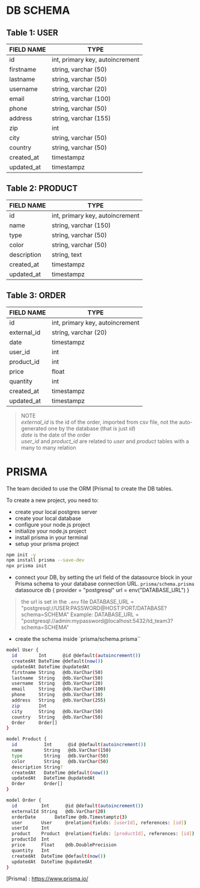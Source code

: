 # DB SCHEMA

## Table 1: USER

| FIELD NAME | TYPE |
| ---------- | ---- |
| id | int, primary key, autoincrement |
| firstname | string, varchar (50) |
| lastname | string, varchar (50) |
| username | string, varchar (20) |
| email | string, varchar (100) |
| phone | string, varchar (50) |
| address | string, varchar (155) |
| zip | int |
| city | string, varchar (50) |
| country | string, varchar (50) |
| created_at | timestampz |
| updated_at | timestampz |


## Table 2: PRODUCT

| FIELD NAME | TYPE |
| ---------- | ---- |
| id | int, primary key, autoincrement |
| name | string, varchar (150) |
| type | string, varchar (50) |
| color | string, varchar (50) |
| description | string, text |
| created_at | timestampz |
| updated_at | timestampz |


## Table 3: ORDER

| FIELD NAME | TYPE |
| ---------- | ---- |
| id | int, primary key, autoincrement |
| external_id | string, varchar (20) |
| date | timestampz |
| user_id | int |
| product_id | int |
| price | float |
| quantity | int |
| created_at | timestampz |
| updated_at | timestampz |


> NOTE
> <br/> _external_id_ is the id of the order, imported from csv file, not the auto-generated one by the database (that is just _id_)
> <br/> _date_ is the date of the order
> <br/> _user_id_ and _product_id_ are related to _user_ and _product_ tables with a many to many relation






# PRISMA

The team decided to use the ORM [Prisma] to create the DB tables. 

To create a new project, you need to:
- create your local postgres server
- create your local database
- configure your node.js project
- initialize your node.js project
- install prisma in your terminal
- setup your prisma project
```sh
npm init -y
npm install prisma --save-dev
npx prisma init 
```
- connect your DB, by setting the url field of the datasource block in your Prisma schema to your database connection URL. 
`prisma/schema.prisma`
datasource db {
    provider = "postgresql"
    url      = env("DATABASE_URL")
}

> the url is set in the `.env` file
> DATABASE_URL = "postgresql://USER:PASSWORD@HOST:PORT/DATABASE?schema=SCHEMA"
> Example:
> DATABASE_URL = "postgresql://admin:mypassword@localhost:5432/td_team3?schema=SCHEMA"

- create the schema inside `prisma/schema.prisma``
```sh
model User {
  id        Int      @id @default(autoincrement())
  createdAt DateTime @default(now())
  updatedAt DateTime @updatedAt
  firstname String   @db.VarChar(50)
  lastname  String   @db.VarChar(50)
  username  String   @db.VarChar(20)
  email     String   @db.VarChar(100)
  phone     String   @db.VarChar(30)
  address   String   @db.VarChar(255)
  zip       Int
  city      String   @db.VarChar(50)
  country   String   @db.VarChar(50)
  Order     Order[]
}

model Product {
  id          Int      @id @default(autoincrement())
  name        String   @db.VarChar(150)
  type        String   @db.VarChar(50)
  color       String   @db.VarChar(50)
  description String?
  createdAt   DateTime @default(now())
  updatedAt   DateTime @updatedAt
  Order       Order[]
}

model Order {
  id         Int      @id @default(autoincrement())
  externalId String   @db.VarChar(20)
  orderDate       DateTime @db.Timestamptz(3)
  user       User     @relation(fields: [userId], references: [id])
  userId     Int
  product    Product  @relation(fields: [productId], references: [id])
  productId  Int
  price      Float    @db.DoublePrecision
  quantity   Int
  createdAt  DateTime @default(now())
  updatedAt  DateTime @updatedAt
}
```

[Prisma] : <https://www.prisma.io/>